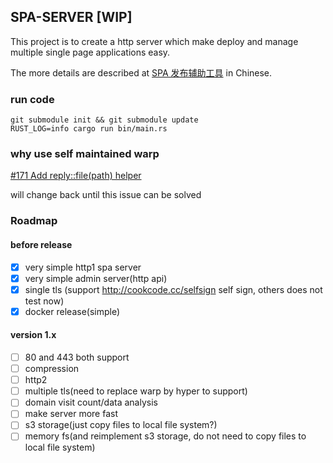 ## SPA-SERVER [WIP]
This project is to create a http server which make deploy and manage multiple single page applications easy.

The more details are described at [SPA 发布辅助工具](https://github.com/timzaak/blog/issues/80) in Chinese.


### run code
```
git submodule init && git submodule update
RUST_LOG=info cargo run bin/main.rs
```

### why use self maintained warp
[#171 Add reply::file(path) helper](https://github.com/seanmonstar/warp/issues/171)

will change back until this issue can be solved

### Roadmap 
#### before release
- [x] very simple http1 spa server
- [x] very simple admin server(http api)
- [x] single tls (support http://cookcode.cc/selfsign self sign, others does not test now)
- [x] docker release(simple)

#### version 1.x
- [ ] 80 and 443 both support
- [ ] compression
- [ ] http2
- [ ] multiple tls(need to replace warp by hyper to support)
- [ ] domain visit count/data analysis
- [ ] make server more fast
- [ ] s3 storage(just copy files to local file system?)
- [ ] memory fs(and reimplement s3 storage, do not need to copy files to local file system)
